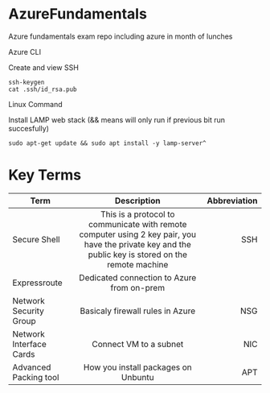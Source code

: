 # AzureFundamentals
Azure fundamentals exam repo including azure in month of lunches

Azure CLI

Create and view SSH
```
ssh-keygen
cat .ssh/id_rsa.pub
```

Linux Command

Install LAMP web stack
(&& means will only run if previous bit run succesfully)
```
sudo apt-get update && sudo apt install -y lamp-server^
```

# Key Terms

| Term   |      Description      |  Abbreviation |
|----------|:-------------:|------:|
| Secure Shell | This is a protocol to communicate with remote computer using 2 key pair, you have the private key and the public key is stored on the remote machine  | SSH  |
| Expressroute |  Dedicated connection to Azure from on-prem      |   |
| Network Security Group | Basicaly firewall rules in Azure | NSG |
| Network Interface Cards| Connect VM to a subnet | NIC |
| Advanced Packing tool | How you install packages on Unbuntu | APT

